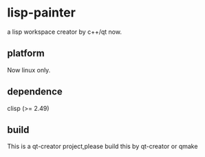 # lisp-painter
a lisp workspace creator by c++/qt now.

## platform
Now linux only.

## dependence
clisp (>= 2.49)

## build 
This is a qt-creator project,please build this by qt-creator or qmake
